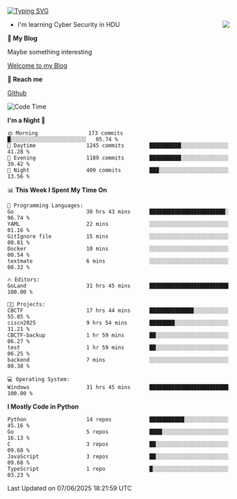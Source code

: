 [![Typing SVG](https://readme-typing-svg.herokuapp.com?font=Fira+Code&pause=1000&random=false&width=450&height=60&lines=Hello+%F0%9F%91%8B%F0%9F%8F%BB;I'm+JBNRZ)](https://git.io/typing-svg)

<a href="#">
  <img align="right" src="https://github-readme-stats.vercel.app/api?username=JBNRZ&show_icons=true&bg_color=15,f2f7fd,E0EAFC" />
</a>

- I'm learning Cyber Security in HDU

 **🌱 My Blog**

Maybe something interesting

[Welcome to my Blog](https://jbnrz.com.cn/)

 **💬 Reach me** 

[Github](https://github.com/JBNRZ)


<!--START_SECTION:waka-->
![Code Time](http://img.shields.io/badge/Code%20Time-1%2C232%20hrs%2059%20mins-blue)

**I'm a Night 🦉** 

```text
🌞 Morning                173 commits         █░░░░░░░░░░░░░░░░░░░░░░░░   05.74 % 
🌆 Daytime                1245 commits        ██████████░░░░░░░░░░░░░░░   41.28 % 
🌃 Evening                1189 commits        ██████████░░░░░░░░░░░░░░░   39.42 % 
🌙 Night                  409 commits         ███░░░░░░░░░░░░░░░░░░░░░░   13.56 % 
```


📊 **This Week I Spent My Time On** 

```text
💬 Programming Languages: 
Go                       30 hrs 43 mins      ████████████████████████░   96.74 % 
YAML                     22 mins             ░░░░░░░░░░░░░░░░░░░░░░░░░   01.16 % 
GitIgnore file           15 mins             ░░░░░░░░░░░░░░░░░░░░░░░░░   00.81 % 
Docker                   10 mins             ░░░░░░░░░░░░░░░░░░░░░░░░░   00.54 % 
textmate                 6 mins              ░░░░░░░░░░░░░░░░░░░░░░░░░   00.32 % 

🔥 Editors: 
GoLand                   31 hrs 45 mins      █████████████████████████   100.00 % 

🐱‍💻 Projects: 
CBCTF                    17 hrs 44 mins      ██████████████░░░░░░░░░░░   55.85 % 
ciscn2025                9 hrs 54 mins       ████████░░░░░░░░░░░░░░░░░   31.21 % 
CBCTF-backup             1 hr 59 mins        ██░░░░░░░░░░░░░░░░░░░░░░░   06.27 % 
test                     1 hr 59 mins        ██░░░░░░░░░░░░░░░░░░░░░░░   06.25 % 
backend                  7 mins              ░░░░░░░░░░░░░░░░░░░░░░░░░   00.38 % 

💻 Operating System: 
Windows                  31 hrs 45 mins      █████████████████████████   100.00 % 
```

**I Mostly Code in Python** 

```text
Python                   14 repos            ███████████░░░░░░░░░░░░░░   45.16 % 
Go                       5 repos             ████░░░░░░░░░░░░░░░░░░░░░   16.13 % 
C                        3 repos             ██░░░░░░░░░░░░░░░░░░░░░░░   09.68 % 
JavaScript               3 repos             ██░░░░░░░░░░░░░░░░░░░░░░░   09.68 % 
TypeScript               1 repo              █░░░░░░░░░░░░░░░░░░░░░░░░   03.23 % 
```




 Last Updated on 07/06/2025 18:21:59 UTC
<!--END_SECTION:waka-->
